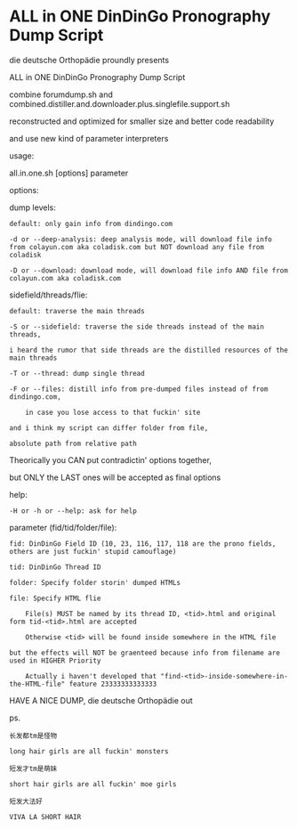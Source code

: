 # ALL in ONE DinDinGo Pronography Dump Script

die deutsche Orthopädie proundly presents

ALL in ONE DinDinGo Pronography Dump Script

combine forumdump.sh and combined.distiller.and.downloader.plus.singlefile.support.sh

reconstructed and optimized for smaller size and better code readability

and use new kind of parameter interpreters



usage: 

all.in.one.sh [options] parameter



options:



dump levels:

	default: only gain info from dindingo.com

	-d or --deep-analysis: deep analysis mode, will download file info from colayun.com aka coladisk.com but NOT download any file from coladisk

	-D or --download: download mode, will download file info AND file from colayun.com aka coladisk.com



sidefield/threads/flie:

	default: traverse the main threads

	-S or --sidefield: traverse the side threads instead of the main threads, 

	i heard the rumor that side threads are the distilled resources of the main threads

	-T or --thread: dump single thread

	-F or --files: distill info from pre-dumped files instead of from dindingo.com, 

		in case you lose access to that fuckin' site

	and i think my script can differ folder from file, 

	absolute path from relative path



Theorically you CAN put contradictin' options together, 

but ONLY the LAST ones will be accepted as final options



help:

	-H or -h or --help: ask for help



parameter (fid/tid/folder/file): 

	fid: DinDinGo Field ID (10, 23, 116, 117, 118 are the prono fields, others are just fuckin' stupid camouflage)

	tid: DinDinGo Thread ID

	folder: Specify folder storin' dumped HTMLs

	file: Specify HTML flie

		File(s) MUST be named by its thread ID, <tid>.html and original form tid-<tid>.html are accepted

		Otherwise <tid> will be found inside somewhere in the HTML file

 	but the effects will NOT be graenteed because info from filename are used in HIGHER Priority

		Actually i haven't developed that "find-<tid>-inside-somewhere-in-the-HTML-file" feature 23333333333333



HAVE A NICE DUMP, die deutsche Orthopädie out



ps. 

	长发都tm是怪物

	long hair girls are all fuckin' monsters

	短发才tm是萌妹

	short hair girls are all fuckin' moe girls

	短发大法好

	VIVA LA SHORT HAIR
